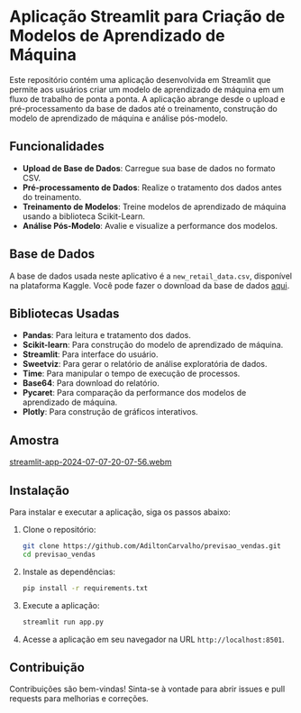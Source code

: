 # Aplicação Streamlit para Criação de Modelos de Aprendizado de Máquina

Este repositório contém uma aplicação desenvolvida em Streamlit que permite aos usuários criar um modelo de aprendizado de máquina em um fluxo de trabalho de ponta a ponta. A aplicação abrange desde o upload e pré-processamento da base de dados até o treinamento, construção do modelo de aprendizado de máquina e análise pós-modelo.

## Funcionalidades

- **Upload de Base de Dados**: Carregue sua base de dados no formato CSV.
- **Pré-processamento de Dados**: Realize o tratamento dos dados antes do treinamento.
- **Treinamento de Modelos**: Treine modelos de aprendizado de máquina usando a biblioteca Scikit-Learn.
- **Análise Pós-Modelo**: Avalie e visualize a performance dos modelos.

## Base de Dados

A base de dados usada neste aplicativo é a `new_retail_data.csv`, disponível na plataforma Kaggle. Você pode fazer o download da base de dados [aqui](https://www.kaggle.com/datasets/sahilprajapati143/retail-analysis-large-dataset).

## Bibliotecas Usadas

- **Pandas**: Para leitura e tratamento dos dados.
- **Scikit-learn**: Para construção do modelo de aprendizado de máquina.
- **Streamlit**: Para interface do usuário.
- **Sweetviz**: Para gerar o relatório de análise exploratória de dados.
- **Time**: Para manipular o tempo de execução de processos.
- **Base64**: Para download do relatório.
- **Pycaret**: Para comparação da performance dos modelos de aprendizado de máquina.
- **Plotly**: Para construção de gráficos interativos.

## Amostra
[streamlit-app-2024-07-07-20-07-56.webm](https://github.com/AdiltonCarvalho/previsao_vendas/assets/141254502/5e19285b-7626-4c47-aae7-dda91a7651a8)


## Instalação

Para instalar e executar a aplicação, siga os passos abaixo:

1. Clone o repositório:
    ```bash
    git clone https://github.com/AdiltonCarvalho/previsao_vendas.git
    cd previsao_vendas
    ```

2. Instale as dependências:
    ```bash
    pip install -r requirements.txt
    ```

3. Execute a aplicação:
    ```bash
    streamlit run app.py
    ```

4. Acesse a aplicação em seu navegador na URL `http://localhost:8501`.

## Contribuição

Contribuições são bem-vindas! Sinta-se à vontade para abrir issues e pull requests para melhorias e correções.
